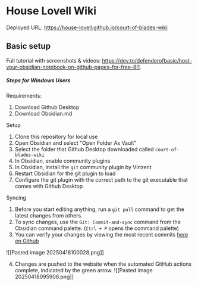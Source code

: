 # House Lovell Wiki

Deployed URL: https://house-lovell.github.io/court-of-blades-wiki


## Basic setup

Full tutorial with screenshots & videos: https://dev.to/defenderofbasic/host-your-obsidian-notebook-on-github-pages-for-free-8l1. 

##### Steps for Windows Users

Requirements:

1. Download Github Desktop
2. Download Obsidian.md 

Setup
1. Clone this repository for local use
2. Open Obsidian and select "Open Folder As Vault"
3. Select the folder that Github Desktop downloaded called `court-of-blades-wiki`
4. In Obsidian, enable community plugins
5. In Obsidian, install the `git` community plugin by Vinzent
6. Restart Obsidian for the git plugin to load
7. Configure the git plugin with the correct path to the git executable that comes with Github Desktop


Syncing
1. Before you start editing anything, run a `git pull` command to get the latest changes from others.
2. To sync changes, use the `Git: Commit-and-sync` command from the Obsidian command palette. (`Ctrl + P` opens the command palette)
3. You can verify your changes by viewing the most recent commits [here on Github](https://github.com/house-lovell/court-of-blades-wiki/commits/main/)

![[Pasted image 20250418100028.png]]

4. Changes are pushed to the website when the automated GitHub actions complete, indicated by the green arrow.
![[Pasted image 20250418095906.png]]


